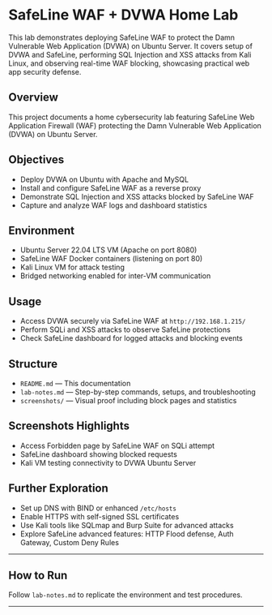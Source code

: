 # SafeLine WAF + DVWA Home Lab
This lab demonstrates deploying SafeLine WAF to protect the Damn Vulnerable Web Application (DVWA) on Ubuntu Server. It covers setup of DVWA and SafeLine, performing SQL Injection and XSS attacks from Kali Linux, and observing real-time WAF blocking, showcasing practical web app security defense.

## Overview
This project documents a home cybersecurity lab featuring SafeLine Web Application Firewall (WAF) protecting the Damn Vulnerable Web Application (DVWA) on Ubuntu Server.

## Objectives
- Deploy DVWA on Ubuntu with Apache and MySQL
- Install and configure SafeLine WAF as a reverse proxy
- Demonstrate SQL Injection and XSS attacks blocked by SafeLine WAF
- Capture and analyze WAF logs and dashboard statistics

## Environment
- Ubuntu Server 22.04 LTS VM (Apache on port 8080)
- SafeLine WAF Docker containers (listening on port 80)
- Kali Linux VM for attack testing
- Bridged networking enabled for inter-VM communication

## Usage
- Access DVWA securely via SafeLine WAF at `http://192.168.1.215/`
- Perform SQLi and XSS attacks to observe SafeLine protections
- Check SafeLine dashboard for logged attacks and blocking events

## Structure
- `README.md` — This documentation
- `lab-notes.md` — Step-by-step commands, setups, and troubleshooting
- `screenshots/` — Visual proof including block pages and statistics

## Screenshots Highlights
- Access Forbidden page by SafeLine WAF on SQLi attempt
- SafeLine dashboard showing blocked requests
- Kali VM testing connectivity to DVWA Ubuntu Server

## Further Exploration
- Set up DNS with BIND or enhanced `/etc/hosts`
- Enable HTTPS with self-signed SSL certificates
- Use Kali tools like SQLmap and Burp Suite for advanced attacks
- Explore SafeLine advanced features: HTTP Flood defense, Auth Gateway, Custom Deny Rules

---

## How to Run
Follow `lab-notes.md` to replicate the environment and test procedures.

---
